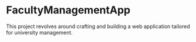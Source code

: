 # FacultyManagementApp
This project revolves around crafting and building a web application tailored for university management.
